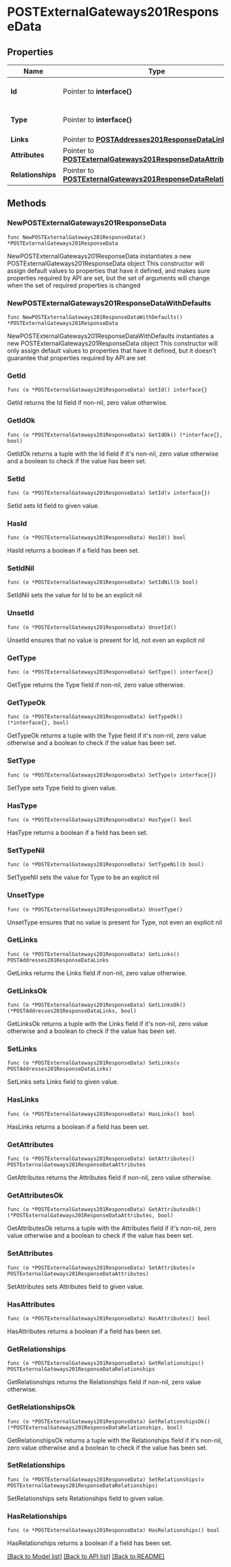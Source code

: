# POSTExternalGateways201ResponseData

## Properties

Name | Type | Description | Notes
------------ | ------------- | ------------- | -------------
**Id** | Pointer to **interface{}** | The resource&#39;s id | [optional] 
**Type** | Pointer to **interface{}** | The resource&#39;s type | [optional] 
**Links** | Pointer to [**POSTAddresses201ResponseDataLinks**](POSTAddresses201ResponseDataLinks.md) |  | [optional] 
**Attributes** | Pointer to [**POSTExternalGateways201ResponseDataAttributes**](POSTExternalGateways201ResponseDataAttributes.md) |  | [optional] 
**Relationships** | Pointer to [**POSTExternalGateways201ResponseDataRelationships**](POSTExternalGateways201ResponseDataRelationships.md) |  | [optional] 

## Methods

### NewPOSTExternalGateways201ResponseData

`func NewPOSTExternalGateways201ResponseData() *POSTExternalGateways201ResponseData`

NewPOSTExternalGateways201ResponseData instantiates a new POSTExternalGateways201ResponseData object
This constructor will assign default values to properties that have it defined,
and makes sure properties required by API are set, but the set of arguments
will change when the set of required properties is changed

### NewPOSTExternalGateways201ResponseDataWithDefaults

`func NewPOSTExternalGateways201ResponseDataWithDefaults() *POSTExternalGateways201ResponseData`

NewPOSTExternalGateways201ResponseDataWithDefaults instantiates a new POSTExternalGateways201ResponseData object
This constructor will only assign default values to properties that have it defined,
but it doesn't guarantee that properties required by API are set

### GetId

`func (o *POSTExternalGateways201ResponseData) GetId() interface{}`

GetId returns the Id field if non-nil, zero value otherwise.

### GetIdOk

`func (o *POSTExternalGateways201ResponseData) GetIdOk() (*interface{}, bool)`

GetIdOk returns a tuple with the Id field if it's non-nil, zero value otherwise
and a boolean to check if the value has been set.

### SetId

`func (o *POSTExternalGateways201ResponseData) SetId(v interface{})`

SetId sets Id field to given value.

### HasId

`func (o *POSTExternalGateways201ResponseData) HasId() bool`

HasId returns a boolean if a field has been set.

### SetIdNil

`func (o *POSTExternalGateways201ResponseData) SetIdNil(b bool)`

 SetIdNil sets the value for Id to be an explicit nil

### UnsetId
`func (o *POSTExternalGateways201ResponseData) UnsetId()`

UnsetId ensures that no value is present for Id, not even an explicit nil
### GetType

`func (o *POSTExternalGateways201ResponseData) GetType() interface{}`

GetType returns the Type field if non-nil, zero value otherwise.

### GetTypeOk

`func (o *POSTExternalGateways201ResponseData) GetTypeOk() (*interface{}, bool)`

GetTypeOk returns a tuple with the Type field if it's non-nil, zero value otherwise
and a boolean to check if the value has been set.

### SetType

`func (o *POSTExternalGateways201ResponseData) SetType(v interface{})`

SetType sets Type field to given value.

### HasType

`func (o *POSTExternalGateways201ResponseData) HasType() bool`

HasType returns a boolean if a field has been set.

### SetTypeNil

`func (o *POSTExternalGateways201ResponseData) SetTypeNil(b bool)`

 SetTypeNil sets the value for Type to be an explicit nil

### UnsetType
`func (o *POSTExternalGateways201ResponseData) UnsetType()`

UnsetType ensures that no value is present for Type, not even an explicit nil
### GetLinks

`func (o *POSTExternalGateways201ResponseData) GetLinks() POSTAddresses201ResponseDataLinks`

GetLinks returns the Links field if non-nil, zero value otherwise.

### GetLinksOk

`func (o *POSTExternalGateways201ResponseData) GetLinksOk() (*POSTAddresses201ResponseDataLinks, bool)`

GetLinksOk returns a tuple with the Links field if it's non-nil, zero value otherwise
and a boolean to check if the value has been set.

### SetLinks

`func (o *POSTExternalGateways201ResponseData) SetLinks(v POSTAddresses201ResponseDataLinks)`

SetLinks sets Links field to given value.

### HasLinks

`func (o *POSTExternalGateways201ResponseData) HasLinks() bool`

HasLinks returns a boolean if a field has been set.

### GetAttributes

`func (o *POSTExternalGateways201ResponseData) GetAttributes() POSTExternalGateways201ResponseDataAttributes`

GetAttributes returns the Attributes field if non-nil, zero value otherwise.

### GetAttributesOk

`func (o *POSTExternalGateways201ResponseData) GetAttributesOk() (*POSTExternalGateways201ResponseDataAttributes, bool)`

GetAttributesOk returns a tuple with the Attributes field if it's non-nil, zero value otherwise
and a boolean to check if the value has been set.

### SetAttributes

`func (o *POSTExternalGateways201ResponseData) SetAttributes(v POSTExternalGateways201ResponseDataAttributes)`

SetAttributes sets Attributes field to given value.

### HasAttributes

`func (o *POSTExternalGateways201ResponseData) HasAttributes() bool`

HasAttributes returns a boolean if a field has been set.

### GetRelationships

`func (o *POSTExternalGateways201ResponseData) GetRelationships() POSTExternalGateways201ResponseDataRelationships`

GetRelationships returns the Relationships field if non-nil, zero value otherwise.

### GetRelationshipsOk

`func (o *POSTExternalGateways201ResponseData) GetRelationshipsOk() (*POSTExternalGateways201ResponseDataRelationships, bool)`

GetRelationshipsOk returns a tuple with the Relationships field if it's non-nil, zero value otherwise
and a boolean to check if the value has been set.

### SetRelationships

`func (o *POSTExternalGateways201ResponseData) SetRelationships(v POSTExternalGateways201ResponseDataRelationships)`

SetRelationships sets Relationships field to given value.

### HasRelationships

`func (o *POSTExternalGateways201ResponseData) HasRelationships() bool`

HasRelationships returns a boolean if a field has been set.


[[Back to Model list]](../README.md#documentation-for-models) [[Back to API list]](../README.md#documentation-for-api-endpoints) [[Back to README]](../README.md)


